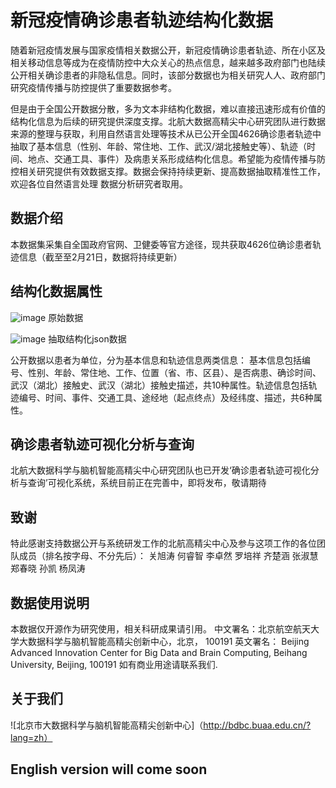 # 新冠疫情确诊患者轨迹结构化数据
   随着新冠疫情发展与国家疫情相关数据公开，新冠疫情确诊患者轨迹、所在小区及相关移动信息等成为在疫情防控中大众关心的热点信息，越来越多政府部门也陆续公开相关确诊患者的非隐私信息。同时，该部分数据也为相关研究人人、政府部门研究疫情传播与防控提供了重要数据参考。

  但是由于全国公开数据分散，多为文本非结构化数据，难以直接迅速形成有价值的结构化信息为后续的研究提供深度支撑。北航大数据高精尖中心研究团队进行数据来源的整理与获取，利用自然语言处理等技术从已公开全国4626确诊患者轨迹中抽取了基本信息（性别、年龄、常住地、工作、武汉/湖北接触史等）、轨迹（时间、地点、交通工具、事件）及病患关系形成结构化信息。希望能为疫情传播与防控相关研究提供有效数据支撑。数据会保持持续更新、提高数据抽取精准性工作，欢迎各位自然语言处理 数据分析研究者取用。

## 数据介绍
本数据集采集自全国政府官网、卫健委等官方途径，现共获取4626位确诊患者轨迹信息（截至至2月21日，数据将持续更新）

## 结构化数据属性
![image](https://github.com/BDBC-KG-NLP/track_data/blob/master/IMG/%E5%8E%9F%E5%A7%8B%E6%95%B0%E6%8D%AE.png)
原始数据

![image](https://github.com/BDBC-KG-NLP/track_data/blob/master/IMG/json%E6%A0%BC%E5%BC%8F.png)
抽取结构化json数据

公开数据以患者为单位，分为基本信息和轨迹信息两类信息：
基本信息包括编号、性别、年龄、常住地、工作、位置（省、市、区县）、是否病患、确诊时间、武汉（湖北）接触史、武汉（湖北）接触史描述，共10种属性。轨迹信息包括轨迹编号、时间、事件、交通工具、途经地（起点终点）及经纬度、描述，共6种属性。


## 确诊患者轨迹可视化分析与查询
北航大数据科学与脑机智能高精尖中心研究团队也已开发‘确诊患者轨迹可视化分析与查询’可视化系统，系统目前正在完善中，即将发布，敬请期待

## 致谢
特此感谢支持数据公开与系统研发工作的北航高精尖中心及参与这项工作的各位团队成员（排名按字母、不分先后）：
关旭涛 何睿智 李卓然 罗培祥 齐楚涵 张淑慧 郑春晓 孙凯 杨凤涛

## 数据使用说明
本数据仅开源作为研究使用，相关科研成果请引用。
   中文署名：北京航空航天大学大数据科学与脑机智能高精尖创新中心，北京， 100191 
   英文署名： Beijing Advanced Innovation Center for Big Data and Brain Computing, Beihang University, Beijing, 100191
如有商业用途请联系我们.

## 关于我们

![北京市大数据科学与脑机智能高精尖创新中心]（http://bdbc.buaa.edu.cn/?lang=zh）

## English version will come soon
